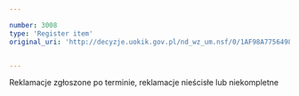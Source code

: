```yaml
---

number: 3008
type: 'Register item'
original_uri: 'http://decyzje.uokik.gov.pl/nd_wz_um.nsf/0/1AF98A775649825CC12579DD002D9153?OpenDocument'


---
```


Reklamacje zgłoszone po terminie, reklamacje nieścisłe lub niekompletne
